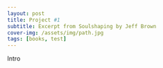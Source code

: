 ```yaml
---
layout: post
title: Project #1
subtitle: Excerpt from Soulshaping by Jeff Brown
cover-img: /assets/img/path.jpg
tags: [books, test]
---
```


Intro
